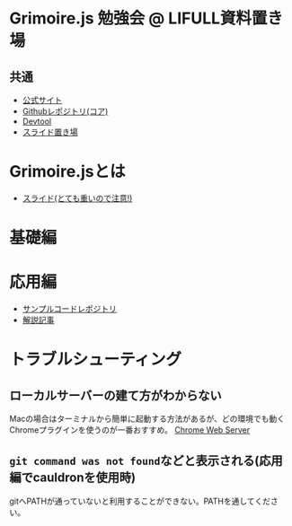 # Grimoire.js 勉強会 @ LIFULL資料置き場

## 共通

* [公式サイト](https://grimoire.gl)
* [Githubレポジトリ(コア)](https://github.com/GrimoireGL/GrimoireJS)
* [Devtool](https://chrome.google.com/webstore/detail/grimoirejs-devtool/omimnfbmgdcigbdpehonlfbjhdajakhn?hl=ja)
* [スライド置き場](https://drive.google.com/drive/u/1/folders/0Bx1zL-xVze-GVmZzNDV2TlhUTUk)

# Grimoire.jsとは

* [スライド(とても重いので注意!)](https://kyasbal-1994.github.io/wejs/)

# 基礎編

# 応用編

* [サンプルコードレポジトリ](https://github.com/GrimoireGL/tutorial3)
* [解説記事](http://qiita.com/moajo/items/ca1b1de7bffbe3b591c7)

# トラブルシューティング

## ローカルサーバーの建て方がわからない

Macの場合はターミナルから簡単に起動する方法があるが、どの環境でも動くChromeプラグインを使うのが一番おすすめ。
[Chrome Web Server](https://chrome.google.com/webstore/detail/web-server-for-chrome/ofhbbkphhbklhfoeikjpcbhemlocgigb?hl=ja)

## `git command was not found`などと表示される(応用編でcauldronを使用時)

gitへPATHが通っていないと利用することができない。PATHを通してください。
